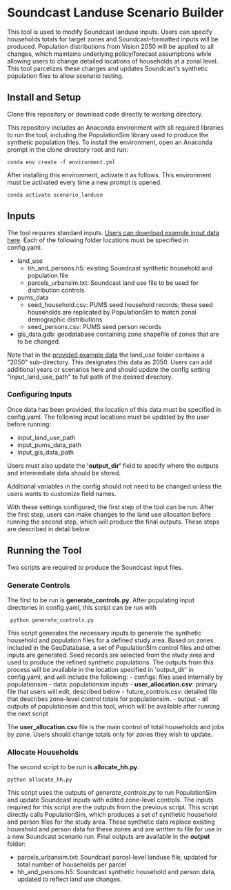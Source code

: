 # Soundcast Landuse Scenario Builder

This tool is used to modify Soundcast landuse inputs. Users can specify households totals for target zones and Soundcast-formatted inputs will be produced. Population distributions from Vision 2050 will be applied to all changes, which maintains underlying policy/forecast assumptions while allowing users to change detailed locations of households at a zonal level. This tool parcelizes these changes and updates Soundcast's synthetic population files to allow scenario testing. 


## Install and Setup
Clone this repository or download code directly to working directory.

This repository includes an Anaconda environment with all required libraries to run the tool, including the PopulationSim library used to produce the synthetic population files. To install the environment, open an Anaconda prompt in the clone directory root and run:

    conda env create -f environment.yml
    
After installing this environment, activate it as follows. This environment must be activated every time a new prompt is opened.
    
    conda activate scenario_landuse

## Inputs

The tool requires standard inputs. [Users can download example input data here](https://file.ac/zMj1JWnmnGg/). Each of the following folder locations must be specified in config.yaml.
- land_use
     - hh_and_persons.h5: existing Soundcast synthetic household and population file
     - parcels_urbansim.txt: Soundcast land use file to be used for distribution controls 
- pums_data
    - seed_household.csv: PUMS seed household records; these seed households are replicated by PopulationSim to match zonal demographic distributions
    - seed_persons.csv: PUMS seed person records
- gis_data.gdb: geodatabase containing zone shapefile of zones that are to be changed. 

Note that in the [provided example data](https://file.ac/zMj1JWnmnGg/) the land_use folder contains a "2050" sub-directory. This designates this data as 2050. Users can add additional years or scenarios here and should update the config setting "input_land_use_path" to full path of the desired directory.

### Configuring Inputs
Once data has been provided, the location of this data must be specified in config.yaml. The following input locations must be updated by the user before running:

- input_land_use_path
- input_pums_data_path
- input_gis_data_path

Users must also update the **'output_dir'** field to specify where the outputs and intermediate data should be stored.

Additional variables in the config should not need to be changed unless the users wants to customize field names. 

With these settings configured, the first step of the tool can be run. After the first step, users can make changes to the land use allocation before running the second step, which will produce the final outputs. These steps are described in detail below. 

## Running the Tool
Two scripts are required to produce the Soundcast input files. 

### Generate Controls
The first to be run is **generate_controls.py**. After populating input directories in config.yaml, this script can be run with

     python generate_controls.py

This script generates the necessary inputs to generate the synthetic household and population files for a defined study area. Based on zones included in the GeoDatabase, a set of PopulationSim control files and other inputs are generated. Seed records are selected from the study area and used to produce the refined synthetic populations. The outputs from this process will be available in the location specified in 'output_dir' in config.yaml, and will include the following:
    - configs: files used internally by populationsim
    - data: populationsim inputs
        - **user_allocation.csv**: primary file that users will edit, described below
        - future_controls.csv: detailed file that describes zone-level control totals for populationsim. 
    - output
        - all outputs of populationsim and this tool, which will be available after running the next script
        
The **user_allocation.csv** file is the main control of total households and jobs by zone. Users should change totals only for zones they wish to update. 
     
### Allocate Households
The second script to be run is **allocate_hh.py**. 

    python allocate_hh.py
    
This script uses the outputs of *generate_controls.py* to run PopulationSim and update Soundcast inputs with edited zone-level controls. The inputs required for this script are the outputs from the previous script. This script directly calls PopulationSim, which produces a set of synthetic household and person files for the study area. These synthetic data replace existing houeshold and person data for these zones and are written to file for use in a new Soundcast scenario run. Final outputs are available in the **output** folder:
- parcels_urbansim.txt: Soundcast parcel-level landuse file, updated for total number of households per parcel
- hh_and_persons.h5: Soundcast synthetic household and person data, updated to reflect land use changes. 
    

